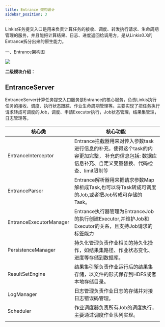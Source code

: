```yaml
---
title: Entrance 架构设计
sidebar_position: 3
---
```


Linkis任务提交入口是用来负责计算任务的接收、调度、转发执行请求、生命周期管理的服务，并且能把计算结果、日志、进度返回给调用方，是从Linkis0.X的Entrance拆分出来的原生能力。

一、Entrance架构图

![](/Images-zh/Architecture/linkis-entrance-01.png)

**二级模块介绍：**

EntranceServer
--------------

EntranceServer计算任务提交入口服务是Entrance的核心服务，负责Linkis执行任务的接收、调度、执行状态跟踪、作业生命周期管理等。主要实现了把任务执行请求转成可调度的Job，调度、申请Executor执行，Job状态管理，结果集管理，日志管理等。

| 核心类                  | 核心功能                                                                                                                                           |
|-------------------------|----------------------------------------------------------------------------------------------------------------------------------------------------|
| EntranceInterceptor     | Entrance拦截器用来对传入参数task进行信息的补充，使得这个task的内容更加完整， 补充的信息包括: 数据库信息补充、自定义变量替换、代码检查、limit限制等 |
| EntranceParser          | Entrance解析器用来把请求参数Map解析成Task,也可以将Task转成可调度的Job,或者把Job转成可存储的Task。                                                  |
| EntranceExecutorManager | Entrance执行器管理为EntranceJob的执行创建Executor,并维护Job和Executor的关系，且支持Job请求的标签能力                                               |
| PersistenceManager      | 持久化管理负责作业相关的持久化操作，如结果集路径、作业状态变化、进度等存储到数据库。                                                               |
| ResultSetEngine         | 结果集引擎负责作业运行后的结果集存储，以文件的形式保存到HDFS或者本地存储目录。                                                                     |
| LogManager              | 日志管理负责作业日志的存储并对接日志错误码管理。                                                                                                   |
| Scheduler               | 作业调度器负责所有Job的调度执行，主要通过调度作业队列实现。                                                                                        |
|                         |                                                                                                                                                    |
